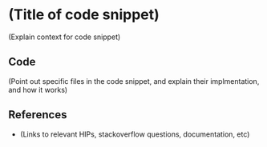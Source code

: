 # (Title of code snippet)

(Explain context for code snippet)

## Code

(Point out specific files in the code snippet, and explain their implmentation, and how it works)

## References

- (Links to relevant HIPs, stackoverflow questions, documentation, etc)
